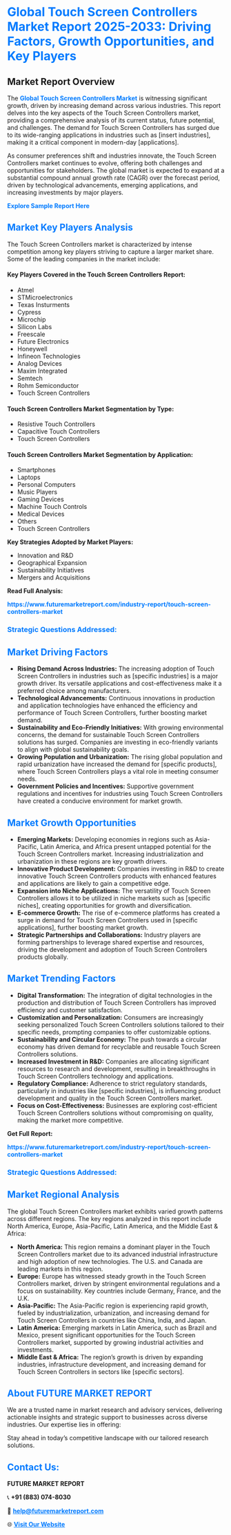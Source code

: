 <h1 style="color: #007BFF;">Global Touch Screen Controllers Market Report 2025-2033: Driving Factors, Growth Opportunities, and Key Players</h1>

<section id="overview">
<h2>Market Report Overview</h2>
<p>The <a href="https://www.futuremarketreport.com/industry-report/touch-screen-controllers-market" style="color: #007BFF; text-decoration: none;"><strong>Global Touch Screen Controllers Market</strong></a> is witnessing significant growth, driven by increasing demand across various industries. This report delves into the key aspects of the Touch Screen Controllers market, providing a comprehensive analysis of its current status, future potential, and challenges. The demand for Touch Screen Controllers has surged due to its wide-ranging applications in industries such as [insert industries], making it a critical component in modern-day [applications].</p>
<p>As consumer preferences shift and industries innovate, the Touch Screen Controllers market continues to evolve, offering both challenges and opportunities for stakeholders. The global market is expected to expand at a substantial compound annual growth rate (CAGR) over the forecast period, driven by technological advancements, emerging applications, and increasing investments by major players.</p>
</section>

<section id="overview">
<p><a href="https://www.futuremarketreport.com/request-sample/reportId=105488" style="color: #007BFF; text-decoration: none;"><strong>Explore Sample Report Here</strong></a></p>
</section>

<section id="key-players">
<h2 style="color: #007BFF;">Market Key Players Analysis</h2>
<p>The Touch Screen Controllers market is characterized by intense competition among key players striving to capture a larger market share. Some of the leading companies in the market include:</p>
<h4>Key Players Covered in the Touch Screen Controllers Report:</h4>
<ul><li>Atmel</li><li>STMicroelectronics</li><li>Texas Insturments</li><li>Cypress</li><li>Microchip</li><li>Silicon Labs</li><li>Freescale</li><li>Future Electronics</li><li>Honeywell</li><li>Infineon Technologies</li><li>Analog Devices</li><li>Maxim Integrated</li><li>Semtech</li><li>Rohm Semiconductor</li><li>Touch Screen Controllers</li></ul>
<h4>Touch Screen Controllers Market Segmentation by Type:</h4>
<ul><li>Resistive Touch Controllers</li><li>Capacitive Touch Controllers</li><li>Touch Screen Controllers</li></ul>

<h4>Touch Screen Controllers Market Segmentation by Application:</h4>
<ul><li>Smartphones</li><li>Laptops</li><li>Personal Computers</li><li>Music Players</li><li>Gaming Devices</li><li>Machine Touch Controls</li><li>Medical Devices</li><li>Others</li><li>Touch Screen Controllers</li></ul>
<p><strong>Key Strategies Adopted by Market Players:</strong></p>
<ul>
<li>Innovation and R&D</li>
<li>Geographical Expansion</li>
<li>Sustainability Initiatives</li>
<li>Mergers and Acquisitions</li>
</ul>
</section>

<section>
<p><strong>Read Full Analysis: </strong></p><a href="https://www.futuremarketreport.com/industry-report/touch-screen-controllers-market" style="color: #007BFF; text-decoration: none;"><strong>https://www.futuremarketreport.com/industry-report/touch-screen-controllers-market</strong></a>
<h3 style="color: #007BFF;">Strategic Questions Addressed:</h3>
</section>

<section id="driving-factors">
<h2 style="color: #007BFF;">Market Driving Factors</h2>
<ul>
<li><strong>Rising Demand Across Industries:</strong> The increasing adoption of Touch Screen Controllers in industries such as [specific industries] is a major growth driver. Its versatile applications and cost-effectiveness make it a preferred choice among manufacturers.</li>
<li><strong>Technological Advancements:</strong> Continuous innovations in production and application technologies have enhanced the efficiency and performance of Touch Screen Controllers, further boosting market demand.</li>
<li><strong>Sustainability and Eco-Friendly Initiatives:</strong> With growing environmental concerns, the demand for sustainable Touch Screen Controllers solutions has surged. Companies are investing in eco-friendly variants to align with global sustainability goals.</li>
<li><strong>Growing Population and Urbanization:</strong> The rising global population and rapid urbanization have increased the demand for [specific products], where Touch Screen Controllers plays a vital role in meeting consumer needs.</li>
<li><strong>Government Policies and Incentives:</strong> Supportive government regulations and incentives for industries using Touch Screen Controllers have created a conducive environment for market growth.</li>
</ul>
</section>

<section id="growth-opportunities">
<h2 style="color: #007BFF;">Market Growth Opportunities</h2>
<ul>
<li><strong>Emerging Markets:</strong> Developing economies in regions such as Asia-Pacific, Latin America, and Africa present untapped potential for the Touch Screen Controllers market. Increasing industrialization and urbanization in these regions are key growth drivers.</li>
<li><strong>Innovative Product Development:</strong> Companies investing in R&D to create innovative Touch Screen Controllers products with enhanced features and applications are likely to gain a competitive edge.</li>
<li><strong>Expansion into Niche Applications:</strong> The versatility of Touch Screen Controllers allows it to be utilized in niche markets such as [specific niches], creating opportunities for growth and diversification.</li>
<li><strong>E-commerce Growth:</strong> The rise of e-commerce platforms has created a surge in demand for Touch Screen Controllers used in [specific applications], further boosting market growth.</li>
<li><strong>Strategic Partnerships and Collaborations:</strong> Industry players are forming partnerships to leverage shared expertise and resources, driving the development and adoption of Touch Screen Controllers products globally.</li>
</ul>
</section>

<section id="trending-factors">
<h2 style="color: #007BFF;">Market Trending Factors</h2>
<ul>
<li><strong>Digital Transformation:</strong> The integration of digital technologies in the production and distribution of Touch Screen Controllers has improved efficiency and customer satisfaction.</li>
<li><strong>Customization and Personalization:</strong> Consumers are increasingly seeking personalized Touch Screen Controllers solutions tailored to their specific needs, prompting companies to offer customizable options.</li>
<li><strong>Sustainability and Circular Economy:</strong> The push towards a circular economy has driven demand for recyclable and reusable Touch Screen Controllers solutions.</li>
<li><strong>Increased Investment in R&D:</strong> Companies are allocating significant resources to research and development, resulting in breakthroughs in Touch Screen Controllers technology and applications.</li>
<li><strong>Regulatory Compliance:</strong> Adherence to strict regulatory standards, particularly in industries like [specific industries], is influencing product development and quality in the Touch Screen Controllers market.</li>
<li><strong>Focus on Cost-Effectiveness:</strong> Businesses are exploring cost-efficient Touch Screen Controllers solutions without compromising on quality, making the market more competitive.</li>
</ul>
</section>

<section>
<p><strong>Get Full Report: </strong></p><a href="https://www.futuremarketreport.com/industry-report/touch-screen-controllers-market" style="color: #007BFF; text-decoration: none;"><strong>https://www.futuremarketreport.com/industry-report/touch-screen-controllers-market</strong></a>
<h3 style="color: #007BFF;">Strategic Questions Addressed:</h3>
</section>


<section id="regional-analysis">
<h2 style="color: #007BFF;">Market Regional Analysis</h2>
<p>The global Touch Screen Controllers market exhibits varied growth patterns across different regions. The key regions analyzed in this report include North America, Europe, Asia-Pacific, Latin America, and the Middle East & Africa:</p>
<ul>
<li><strong>North America:</strong> This region remains a dominant player in the Touch Screen Controllers market due to its advanced industrial infrastructure and high adoption of new technologies. The U.S. and Canada are leading markets in this region.</li>
<li><strong>Europe:</strong> Europe has witnessed steady growth in the Touch Screen Controllers market, driven by stringent environmental regulations and a focus on sustainability. Key countries include Germany, France, and the U.K.</li>
<li><strong>Asia-Pacific:</strong> The Asia-Pacific region is experiencing rapid growth, fueled by industrialization, urbanization, and increasing demand for Touch Screen Controllers in countries like China, India, and Japan.</li>
<li><strong>Latin America:</strong> Emerging markets in Latin America, such as Brazil and Mexico, present significant opportunities for the Touch Screen Controllers market, supported by growing industrial activities and investments.</li>
<li><strong>Middle East & Africa:</strong> The region’s growth is driven by expanding industries, infrastructure development, and increasing demand for Touch Screen Controllers in sectors like [specific sectors].</li>
</ul>
</section>

<footer>
<h2 style="color: #007BFF;">About FUTURE MARKET REPORT</h2>
<p>We are a trusted name in market research and advisory services, delivering actionable insights and strategic support to businesses across diverse industries. Our expertise lies in offering:</p>

<p>Stay ahead in today’s competitive landscape with our tailored research solutions.</p>

<h2 style="color: #007BFF;">Contact Us:</h2>
<p><strong>FUTURE MARKET REPORT</strong></p>
<p>📞 <strong>+91 (883) 074-8030</strong></p>
<p>📧 <strong><a href="mailto:help@futuremarketreport.com" style="color: #007BFF;">help@futuremarketreport.com</a></strong></p>
<p>🌐 <strong><a href="https://www.futuremarketreport.com/" style="color: #007BFF;">Visit Our Website</a></strong></p>
</footer>